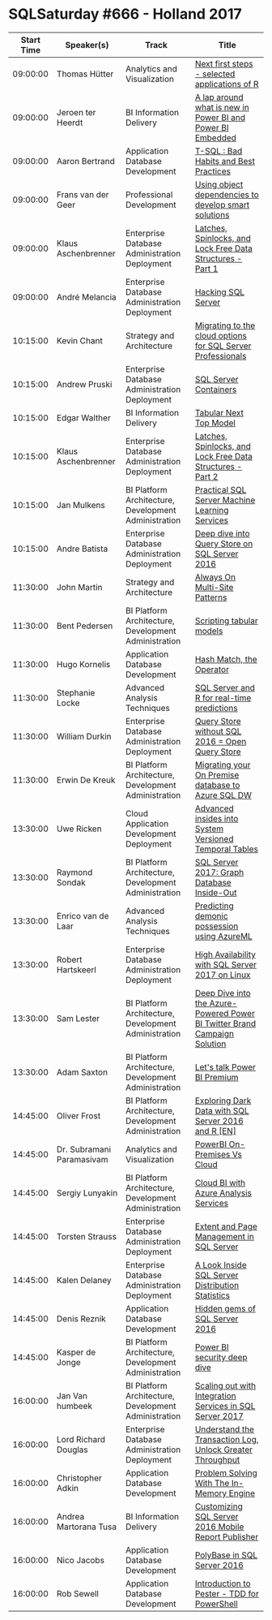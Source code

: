 # SQLSaturday #666 - Holland 2017
Start Time|Speaker(s)|Track|Title
---|---|---|---
09:00:00|Thomas Hütter|Analytics and Visualization|[Next first steps - selected applications of R](64751.md)
09:00:00|Jeroen ter Heerdt|BI Information Delivery|[A lap around what is new in Power BI and Power BI Embedded](64890.md)
09:00:00|Aaron Bertrand|Application  Database Development|[T-SQL : Bad Habits and Best Practices](66766.md)
09:00:00|Frans van der Geer|Professional Development|[Using object dependencies to develop smart solutions](66797.md)
09:00:00|Klaus Aschenbrenner|Enterprise Database Administration  Deployment|[Latches, Spinlocks, and Lock Free Data Structures - Part 1](66851.md)
09:00:00|André Melancia|Enterprise Database Administration  Deployment|[Hacking SQL Server](68622.md)
10:15:00|Kevin Chant|Strategy and Architecture|[Migrating to the cloud options for SQL Server Professionals](65008.md)
10:15:00|Andrew Pruski|Enterprise Database Administration  Deployment|[SQL Server  Containers](66810.md)
10:15:00|Edgar Walther|BI Information Delivery|[Tabular Next Top Model](66849.md)
10:15:00|Klaus Aschenbrenner|Enterprise Database Administration  Deployment|[Latches, Spinlocks, and Lock Free Data Structures - Part 2](66852.md)
10:15:00|Jan Mulkens|BI Platform Architecture, Development  Administration|[Practical SQL Server Machine Learning Services](67014.md)
10:15:00|Andre Batista|Enterprise Database Administration  Deployment|[Deep dive into Query Store on SQL Server 2016](68373.md)
11:30:00|John Martin|Strategy and Architecture|[Always On Multi-Site Patterns](64827.md)
11:30:00|Bent Pedersen|BI Platform Architecture, Development  Administration|[Scripting tabular models](65238.md)
11:30:00|Hugo Kornelis|Application  Database Development|[Hash Match, the Operator](66857.md)
11:30:00|Stephanie Locke|Advanced Analysis Techniques|[SQL Server and R for real-time predictions](66955.md)
11:30:00|William Durkin|Enterprise Database Administration  Deployment|[Query Store without SQL 2016 = Open Query Store](67140.md)
11:30:00|Erwin De Kreuk|BI Platform Architecture, Development  Administration|[Migrating your On Premise database to Azure SQL DW](68399.md)
13:30:00|Uwe Ricken|Cloud Application Development  Deployment|[Advanced insides into System Versioned Temporal Tables](64758.md)
13:30:00|Raymond Sondak|BI Platform Architecture, Development  Administration|[SQL Server 2017: Graph Database Inside-Out](65624.md)
13:30:00|Enrico van de Laar|Advanced Analysis Techniques|[Predicting demonic possession using AzureML](66300.md)
13:30:00|Robert Hartskeerl|Enterprise Database Administration  Deployment|[High Availability with SQL Server 2017 on Linux](66411.md)
13:30:00|Sam Lester|BI Platform Architecture, Development  Administration|[Deep Dive into the Azure-Powered Power BI Twitter Brand Campaign Solution](67387.md)
13:30:00|Adam Saxton|BI Platform Architecture, Development  Administration|[Let's talk Power BI Premium](68899.md)
14:45:00|Oliver Frost|BI Platform Architecture, Development  Administration|[Exploring Dark Data with SQL Server 2016 and R [EN]](64749.md)
14:45:00|Dr. Subramani Paramasivam|Analytics and Visualization|[PowerBI On-Premises Vs Cloud](64788.md)
14:45:00|Sergiy Lunyakin|BI Platform Architecture, Development  Administration|[Cloud BI with Azure Analysis Services](64876.md)
14:45:00|Torsten Strauss|Enterprise Database Administration  Deployment|[Extent and Page Management in SQL Server](65023.md)
14:45:00|Kalen Delaney|Enterprise Database Administration  Deployment|[A Look Inside SQL Server Distribution Statistics](67527.md)
14:45:00|Denis Reznik|Application  Database Development|[Hidden gems of SQL Server 2016](68224.md)
14:45:00|Kasper de Jonge|BI Platform Architecture, Development  Administration|[Power BI security deep dive](68900.md)
16:00:00|Jan Van humbeek|BI Platform Architecture, Development  Administration|[Scaling out with Integration Services in SQL Server 2017](65061.md)
16:00:00|Lord Richard Douglas|Enterprise Database Administration  Deployment|[Understand the Transaction Log, Unlock Greater Throughput](65167.md)
16:00:00|Christopher Adkin|Application  Database Development|[Problem Solving With The In-Memory Engine](65530.md)
16:00:00|Andrea Martorana Tusa|BI Information Delivery|[Customizing SQL Server 2016 Mobile Report Publisher](65617.md)
16:00:00|Nico Jacobs|Application  Database Development|[PolyBase in SQL Server 2016](67002.md)
16:00:00|Rob Sewell|Application  Database Development|[Introduction to Pester - TDD for PowerShell](67975.md)
